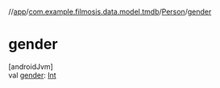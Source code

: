 //[app](../../../index.md)/[com.example.filmosis.data.model.tmdb](../index.md)/[Person](index.md)/[gender](gender.md)

# gender

[androidJvm]\
val [gender](gender.md): [Int](https://kotlinlang.org/api/latest/jvm/stdlib/kotlin/-int/index.html)
